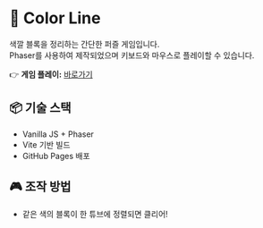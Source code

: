 # 🎨 Color Line

색깔 블록을 정리하는 간단한 퍼즐 게임입니다.  
Phaser를 사용하여 제작되었으며 키보드와 마우스로 플레이할 수 있습니다.

👉 **게임 플레이:** [바로가기](https://pukkok.github.io/colorLine)

## 📦 기술 스택
- Vanilla JS + Phaser
- Vite 기반 빌드
- GitHub Pages 배포

## 🎮 조작 방법
- 같은 색의 블록이 한 튜브에 정렬되면 클리어!

